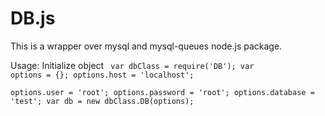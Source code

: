 DB.js
=====

This is a wrapper over mysql and mysql-queues node.js package.<br>

Usage:
Initialize object
<code>
var dbClass = require('DB');
var options = {};
options.host = 'localhost';    
options.user = 'root';
options.password = 'root';
options.database = 'test';
var db = new dbClass.DB(options);
</code>
